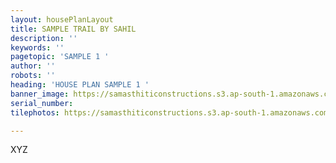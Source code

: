 ```yaml
---
layout: housePlanLayout
title: SAMPLE TRAIL BY SAHIL
description: ''
keywords: ''
pagetopic: 'SAMPLE 1 '
author: ''
robots: ''
heading: 'HOUSE PLAN SAMPLE 1 '
banner_image: https://samasthiticonstructions.s3.ap-south-1.amazonaws.com/uploads/pictorial-view-of-staircase.jpeg
serial_number: 
tilephotos: https://samasthiticonstructions.s3.ap-south-1.amazonaws.com/uploads/elevation-2.jpg

---
```

XYZ 